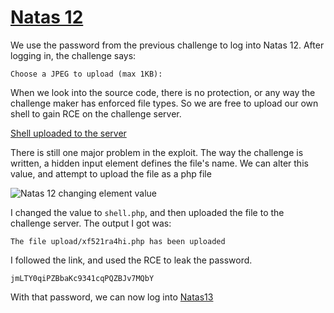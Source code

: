 # [Natas 12](http://overthewire.org/wargames/natas/natas12.html "Natas 12 Web Challenge Page")


We use the password from the previous challenge to log into Natas 12. After logging in, the challenge says:

`Choose a JPEG to upload (max 1KB):`

When we look into the source code, there is no protection, or any way the challenge maker has enforced file types. So we are free to upload our own shell to gain RCE on the challenge server.

[Shell uploaded to the server](https://github.com/ProDigySML/Security-Writeups/tree/master/Natas%20Writeups/Natas12/shell.php)

There is still one major problem in the exploit. The way the challenge is written, a hidden input element defines the file's name. We can alter this value, and attempt to upload the file as a php file

![Natas 12 changing element value](https://github.com/ProDigySML/Security-Writeups/tree/master/Natas%20Writeups/Natas12/Natas12ChangeElement.PNG "Change Element")

I changed the value to `shell.php`, and then uploaded the file to the challenge server. The output I got was:

`The file upload/xf521ra4hi.php has been uploaded`

I followed the link, and used the RCE to leak the password.

`jmLTY0qiPZBbaKc9341cqPQZBJv7MQbY`

With that password, we can now log into [Natas13](https://github.com/ProDigySML/Security-Writeups/blob/master/Natas%20Writeups/Natas13 "Natas 13")
